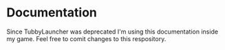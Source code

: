 # Documentation 
Since TubbyLauncher was deprecated I'm using this documentation inside my game. Feel free to comit changes to this respository. 
